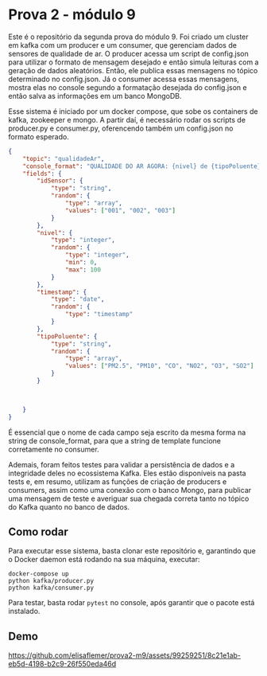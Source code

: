 # Prova 2 - módulo 9

Este é o repositório da segunda prova do módulo 9. Foi criado um cluster em kafka com um producer e um consumer, que gerenciam dados de sensores de qualidade de ar. O producer acessa um script de config.json para utilizar o formato de mensagem desejado e então simula leituras com a geração de dados aleatórios. Então, ele publica essas mensagens no tópico determinado no config.json. Já o consumer acessa essas mensagens, mostra elas no console segundo a formatação desejada do config.json e então salva as informações em um banco MongoDB.

Esse sistema é iniciado por um docker compose, que sobe os containers de kafka, zookeeper e mongo. A partir daí, é necessário rodar os scripts de producer.py e consumer.py, oferencendo também um config.json no formato esperado. 

```json
{
    "topic": "qualidadeAr",
    "console_format": "QUALIDADE DO AR AGORA: {nivel} de {tipoPoluente}, em {timestamp}, no sensor {idSensor}",
    "fields": {
        "idSensor": {
            "type": "string",
            "random": {
                "type": "array",
                "values": ["001", "002", "003"]
            }
        },
        "nivel": {
            "type": "integer",
            "random": {
                "type": "integer",
                "min": 0,
                "max": 100
            }
        },
        "timestamp": {
            "type": "date",
            "random": {
                "type": "timestamp"
            }
        },
        "tipoPoluente": {
            "type": "string",
            "random": {
                "type": "array",
                "values": ["PM2.5", "PM10", "CO", "NO2", "O3", "SO2"]
            }
        }


        
    }
}
```

É essencial que o nome de cada campo seja escrito da mesma forma na string de console_format, para que a string de template funcione corretamente no consumer.

Ademais, foram feitos testes para validar a persistência de dados e a integridade deles no ecossistema Kafka. Eles estão disponíveis na pasta tests e, em resumo, utilizam as funções de criação de producers e consumers, assim como uma conexão com o banco Mongo, para publicar uma mensagem de teste e averiguar sua chegada correta tanto no tópico do Kafka quanto no banco de dados.

## Como rodar

Para executar esse sistema, basta clonar este repositório e, garantindo que o Docker daemon está rodando na sua máquina, executar:

```
docker-compose up
python kafka/producer.py
python kafka/consumer.py

```

Para testar, basta rodar `pytest` no console, após garantir que o pacote está instalado.

## Demo

https://github.com/elisaflemer/prova2-m9/assets/99259251/8c21e1ab-eb5d-4198-b2c9-26f550eda46d

